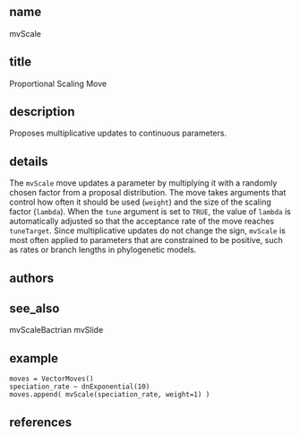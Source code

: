 ## name
mvScale
## title
Proportional Scaling Move
## description
Proposes multiplicative updates to continuous parameters.
## details
The `mvScale` move updates a parameter by multiplying it with a randomly chosen
factor from a proposal distribution. The move takes arguments that control how
often it should be used (`weight`) and the size of the scaling factor
(`lambda`). When the `tune` argument is set to `TRUE`, the value of `lambda` is
automatically adjusted so that the acceptance rate of the move reaches
`tuneTarget`. Since multiplicative updates do not change the sign, `mvScale` is
most often applied to parameters that are constrained to be positive, such as
rates or branch lengths in phylogenetic models.
## authors
## see_also
mvScaleBactrian
mvSlide
## example
    moves = VectorMoves()
    speciation_rate ~ dnExponential(10)
    moves.append( mvScale(speciation_rate, weight=1) )

## references
